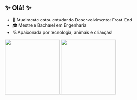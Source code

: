 ## ✨ Olá! ✨


- 🌱 Atualmente estou estudando Desenvolvimento: Front-End
- 🎓 Mestre e Bacharel em Engenharia
- 💘 Apaixonada por tecnologia, animais e crianças!

<div>
<a href="https://github.com/RenataPicon">
<img loading="lazy" height="180em" src="https://github-readme-stats.vercel.app/api/top-langs/?username=RenataPicon&layout=compact&langs_count=7&theme=dracula"/>
<img loading="lazy" height="180em" src="https://github-readme-stats.vercel.app/api?username=RenataPicon&show_icons=true&theme=dracula&include_all_commits=true&count_private=true"/>
</div>

<div class="tenor-gif-embed" data-postid="23588893" data-share-method="host" data-aspect-ratio="1" data-width="100%"><a href="https://tenor.com/view/typing-fast-cat-gif-23588893"></a><a href="https://tenor.com/search/typing-gifs"></a></div> <script type="text/javascript" async src="https://tenor.com/embed.js"></script>
